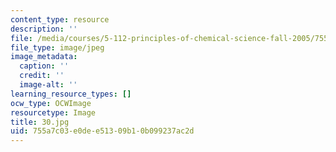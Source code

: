 ```yaml
---
content_type: resource
description: ''
file: /media/courses/5-112-principles-of-chemical-science-fall-2005/755a7c03e0dee51309b10b099237ac2d_30.jpg
file_type: image/jpeg
image_metadata:
  caption: ''
  credit: ''
  image-alt: ''
learning_resource_types: []
ocw_type: OCWImage
resourcetype: Image
title: 30.jpg
uid: 755a7c03-e0de-e513-09b1-0b099237ac2d
---
```


